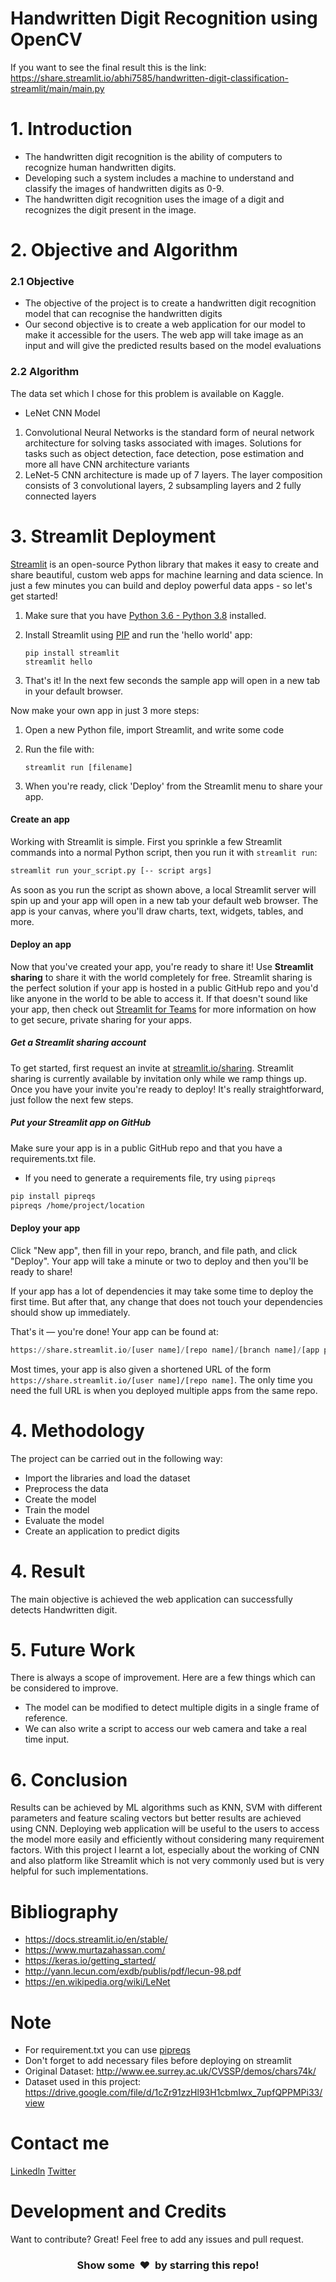 # Handwritten Digit Recognition using OpenCV
If you want to see the final result this is the link: https://share.streamlit.io/abhi7585/handwritten-digit-classification-streamlit/main/main.py


# 1. Introduction

- The handwritten digit recognition is the ability of computers to recognize human handwritten digits. 
- Developing such a system includes a machine to understand and classify the images of handwritten digits as 0-9.
- The handwritten digit recognition uses the image of a digit and recognizes the digit present in the image.

# 2. Objective and Algorithm 

### 2.1 Objective

- The objective of the project is to create a handwritten digit recognition model that can recognise the handwritten digits 
- Our second objective is to create a web application for our model to make it accessible for the users. The web app will take image as an input and will give the predicted results based on the model evaluations


### 2.2 Algorithm 

The data set which I chose for this problem is available on Kaggle. 

* LeNet CNN Model
1) Convolutional Neural Networks is the standard form of neural network architecture for solving tasks associated with images. Solutions for tasks such as object detection, face detection, pose estimation and more all have CNN architecture variants
2) LeNet-5 CNN architecture is made up of 7 layers. The layer composition consists of 3 convolutional layers, 2 subsampling layers and 2 fully connected layers


# 3. Streamlit Deployment

[Streamlit](https://streamlit.io/) is an open-source Python library that makes it easy to create and share beautiful, custom web apps for machine learning and data science.
In just a few minutes you can build and deploy powerful data apps - so let's get started!

1. Make sure that you have [Python 3.6 - Python 3.8](https://www.python.org/downloads/release/python-386/) installed.
2. Install Streamlit using [PIP](https://pip.pypa.io/en/stable/installing/) and run the 'hello world' app:

   ```shell
   pip install streamlit
   streamlit hello
   ```

3. That's it! In the next few seconds the sample app will open in a new tab in your default browser.

Now make your own app in just 3 more steps:

1. Open a new Python file, import Streamlit, and write some code

2. Run the file with:

   `streamlit run [filename]`

3. When you're ready, click 'Deploy' from the Streamlit menu to share your app.

#### Create an app

Working with Streamlit is simple. First you sprinkle a few Streamlit commands
into a normal Python script, then you run it with `streamlit run`:

```bash
streamlit run your_script.py [-- script args]
```

As soon as you run the script as shown above, a local Streamlit server will
spin up and your app will open in a new tab your default web browser. The app
is your canvas, where you'll draw charts, text, widgets, tables, and more.

#### Deploy an app

Now that you've created your app, you're ready to share it! Use **Streamlit sharing** to share it with the world completely for free. Streamlit sharing is the perfect solution if your app is hosted in a public GitHub repo and you'd like anyone in the world to be able to access it. If that doesn't sound like your app, then check out [Streamlit for Teams](https://streamlit.io/for-teams) for more information on how to get secure, private sharing for your apps.


##### Get a Streamlit sharing account

To get started, first request an invite at [streamlit.io/sharing](https://streamlit.io/sharing). Streamlit sharing is currently available by invitation only while we ramp things up. Once you have your invite you're ready to deploy! It's really straightforward, just follow the next few steps.

##### Put your Streamlit app on GitHub

Make sure your app is in a public GitHub repo and that you have a requirements.txt file.

- If you need to generate a requirements file, try using `pipreqs`

```bash
pip install pipreqs
pipreqs /home/project/location
```


#### Deploy your app

Click "New app", then fill in your repo, branch, and file path, and click "Deploy". Your app will take a minute or two to deploy and then you'll be ready to share!

If your app has a lot of dependencies it may take some time to deploy the first time. But after that, any change that does not touch your dependencies should show up immediately.

That's it — you're done! Your app can be found at:

```python
https://share.streamlit.io/[user name]/[repo name]/[branch name]/[app path]
```

Most times, your app is also given a shortened URL of the form `https://share.streamlit.io/[user name]/[repo name]`. The only time you need the full URL is when you deployed multiple apps from the same repo. 


# 4. Methodology

The project can be carried out in the following way:
- Import the libraries and load the dataset
- Preprocess the data
- Create the model
- Train the model
- Evaluate the model
- Create an application to predict digits



# 4. Result
The main objective is achieved the web application can successfully detects Handwritten digit.


# 5. Future Work

There is always a scope of improvement. Here are a few things which can be considered to improve. 
* The model can be modified to detect multiple digits in a single frame of reference.
* We can also write a script to access our web camera and take a real time input.


# 6. Conclusion

Results can be achieved by ML algorithms such as KNN, SVM with different parameters and feature scaling vectors but better results are achieved using CNN.
Deploying web application will be useful to the users to access the model more easily and efficiently without considering many requirement factors.
With this project I learnt a lot, especially about the working of CNN and also platform like Streamlit which is not very commonly used but is very helpful for such implementations.


# Bibliography 

* https://docs.streamlit.io/en/stable/
* https://www.murtazahassan.com/
* https://keras.io/getting_started/
* http://yann.lecun.com/exdb/publis/pdf/lecun-98.pdf
* https://en.wikipedia.org/wiki/LeNet

# Note

* For requirement.txt you can use [pipreqs](https://github.com/bndr/pipreqs)
* Don't forget to add necessary files before deploying on streamlit
* Original Dataset: http://www.ee.surrey.ac.uk/CVSSP/demos/chars74k/
* Dataset used in this project: https://drive.google.com/file/d/1cZr91zzHl93H1cbmIwx_7upfQPPMPi33/view

# Contact me

[Linkedln](https://www.linkedin.com/in/abhi7585/)
[Twitter](https://twitter.com/the_abhi_7585)


# Development and Credits

Want to contribute? Great!
Feel free to add any issues and pull request.

<h3 align="center">Show some &nbsp;❤️&nbsp; by starring this repo! </h3>

